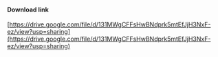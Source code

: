 #### Download link
[https://drive.google.com/file/d/131MWgCFFsHwBNdprk5mtEfJjH3NxF-ez/view?usp=sharing](https://drive.google.com/file/d/131MWgCFFsHwBNdprk5mtEfJjH3NxF-ez/view?usp=sharing)